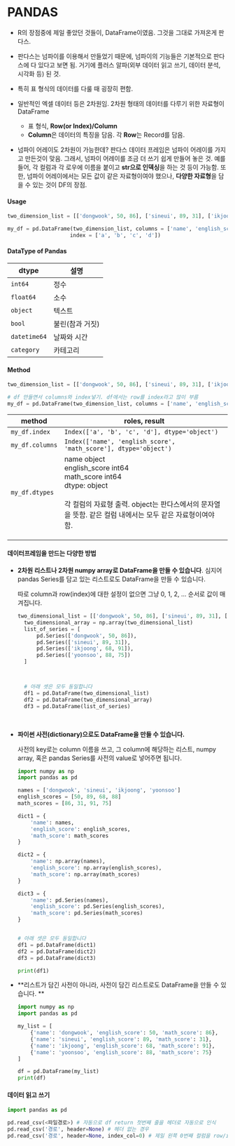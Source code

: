 # PANDAS

- R의 장점중에 제일 좋았던 것들이, DataFrame이였음. 그것을 그대로 가져온게 판다스. 
- 판다스는 넘파이를 이용해서 만들었기 때문에, 넘파이의 기능들은 기본적으로 판다스에 다 있다고 보면 됨. 거기에 플러스 알파(외부 데이터 읽고 쓰기, 데이터 분석, 시각화 등) 된 것. 
-  특히 표 형식의 데이터를 다룰 때 굉장히 편함. 

- 일반적인 엑셀 데이터 등은 2차원임. 2차원 형태의 데이터를 다루기 위한 자료형이 DataFrame
  - 표 형식, **Row(or Index)/Column**
  - **Column**은 데이터의 특징을 담음. 각 **Row**는 Record를 담음. 
- 넘파이 어레이도 2차원이 가능한데? 판다스 데이터 프레임은 넘파이 어레이를 가지고 만든것이 맞음. 그래서, 넘파이 어레이를 조금 더 쓰기 쉽게 만들어 놓은 것. 예를 들어, 각 컬럼과 각 로우에 이름을 붙이고 **str으로 인덱싱**을 하는 것 등이 가능함. 또한, 넘파이 어레이에서는 모든 값이 같은 자료형이여야 했으나, **다양한 자료형**을 담을 수 있는 것이 DF의 장점. 

#### Usage

```python
two_dimension_list = [['dongwook', 50, 86], ['sineui', 89, 31], ['ikjoong', 68, 91], ['yoonsoo', 88, 75]]

my_df = pd.DataFrame(two_dimension_list, columns = ['name', 'english_score', 'math_score'], 
                    index = ['a', 'b', 'c', 'd'])
```



#### DataType of Pandas

| dtype        | 설명            |
| ------------ | --------------- |
| `int64`      | 정수            |
| `float64`    | 소수            |
| `object`     | 텍스트          |
| `bool`       | 불린(참과 거짓) |
| `datetime64` | 날짜와 시간     |
| `category`   | 카테고리        |



#### Method

```python
two_dimension_list = [['dongwook', 50, 86], ['sineui', 89, 31], ['ikjoong', 68, 91], ['yoonsoo', 88, 75]]

# df 만들면서 columns와 index넣기. df에서는 row를 index라고 많이 부름
my_df = pd.DataFrame(two_dimension_list, columns = ['name', 'english_score', 'math_score'], index = ['a', 'b', 'c', 'd'])
```

| method          | roles, result                                                |
| --------------- | ------------------------------------------------------------ |
| `my_df.index`   | `Index(['a', 'b', 'c', 'd'], dtype='object')`                |
| `my_df.columns` | `Index(['name', 'english_score', 'math_score'], dtype='object')` |
| `my_df.dtypes`  | name object <br />english_score int64<br />math_score int64 <br />dtype: object<br /><br />각 컬럼의 자료형 출력. object는 판다스에서의 문자열을 뜻함. 같은 컬럼 내에서는 모두 같은 자료형이여야 함. |
|                 |                                                              |
|                 |                                                              |
|                 |                                                              |



#### 데이터프레임을 만드는 다양한 방법

- **2차원 리스트나 2차원 numpy array로 DataFrame을 만들 수 있습니다**. 심지어 pandas Series를 담고 있는 리스트로도 DataFrame을 만들 수 있습니다.

  따로 column과 row(index)에 대한 설정이 없으면 그냥 0, 1, 2, ... 순서로 값이 매겨집니다.		
  
  ```python
  two_dimensional_list = [['dongwook', 50, 86], ['sineui', 89, 31], ['ikjoong', 68, 91], ['yoonsoo', 88, 75]]
    two_dimensional_array = np.array(two_dimensional_list)
    list_of_series = [
        pd.Series(['dongwook', 50, 86]), 
        pd.Series(['sineui', 89, 31]), 
        pd.Series(['ikjoong', 68, 91]), 
        pd.Series(['yoonsoo', 88, 75])
    ]
  
  
  
    # 아래 셋은 모두 동일합니다
    df1 = pd.DataFrame(two_dimensional_list)
    df2 = pd.DataFrame(two_dimensional_array)
    df3 = pd.DataFrame(list_of_series)
  ```
  
  ​	

- **파이썬 사전(dictionary)으로도 DataFrame을 만들 수 있습니다.**

  사전의 key로는 column 이름을 쓰고, 그 column에 해당하는 리스트, numpy array, 혹은 pandas Series를 사전의 value로 넣어주면 됩니다.

  ```python
  import numpy as np
  import pandas as pd
  
  names = ['dongwook', 'sineui', 'ikjoong', 'yoonsoo']
  english_scores = [50, 89, 68, 88]
  math_scores = [86, 31, 91, 75]
  
  dict1 = {
      'name': names, 
      'english_score': english_scores, 
      'math_score': math_scores
  }
  
  dict2 = {
      'name': np.array(names), 
      'english_score': np.array(english_scores), 
      'math_score': np.array(math_scores)
  }
  
  dict3 = {
      'name': pd.Series(names), 
      'english_score': pd.Series(english_scores), 
      'math_score': pd.Series(math_scores)
  }
  
  
  # 아래 셋은 모두 동일합니다
  df1 = pd.DataFrame(dict1)
  df2 = pd.DataFrame(dict2)
  df3 = pd.DataFrame(dict3)
  
  print(df1)
  ```

  

- **리스트가 담긴 사전이 아니라, 사전이 담긴 리스트로도 DataFrame을 만들 수 있습니다. **

  ```python
  import numpy as np
  import pandas as pd
  
  my_list = [
      {'name': 'dongwook', 'english_score': 50, 'math_score': 86},
      {'name': 'sineui', 'english_score': 89, 'math_score': 31},
      {'name': 'ikjoong', 'english_score': 68, 'math_score': 91},
      {'name': 'yoonsoo', 'english_score': 88, 'math_score': 75}
  ]
  
  df = pd.DataFrame(my_list)
  print(df)
  ```

  



#### 데이터 읽고 쓰기

```python
import pandas as pd

pd.read_csv(<파일경로>) # 자동으로 df return 첫번째 줄을 헤더로 자동으로 인식
pd.read_csv('경로', header=None) # 헤더 없는 경우
pd.read_csv('경로', header=None, index_col=0) # 제일 왼쪽 0번째 컬럼을 row/index이름으로 설정하라.
```

